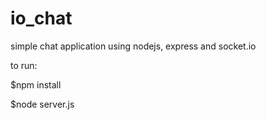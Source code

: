 # io_chat
simple chat application using nodejs, express and socket.io

to run:

$npm install

$node server.js
